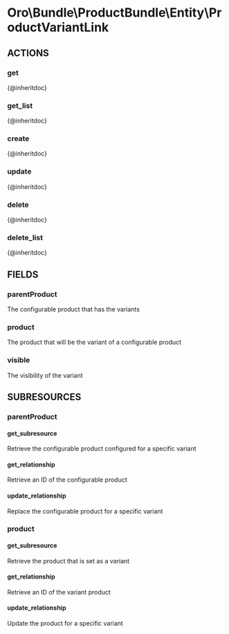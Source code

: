 # Oro\Bundle\ProductBundle\Entity\ProductVariantLink

## ACTIONS

### get

{@inheritdoc}

### get_list

{@inheritdoc}

### create

{@inheritdoc}

### update

{@inheritdoc}

### delete

{@inheritdoc}

### delete_list

{@inheritdoc}

## FIELDS

### parentProduct

The configurable product that has the variants

### product

The product that will be the variant of a configurable product

### visible

The visibility of the variant

## SUBRESOURCES

### parentProduct

#### get_subresource

Retrieve the configurable product configured for a specific variant

#### get_relationship

Retrieve an ID of the configurable product

#### update_relationship

Replace the configurable product for a specific variant

### product

#### get_subresource

Retrieve the product that is set as a variant

#### get_relationship

Retrieve an ID of the variant product

#### update_relationship

Update the product for a specific variant